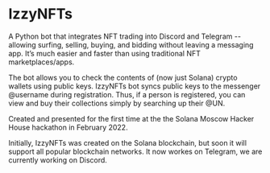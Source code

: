 # IzzyNFTs

A Python bot that integrates NFT trading into Discord and Telegram -- allowing surfing, selling, buying, and bidding without leaving a messaging app. It’s much easier and faster than using traditional NFT marketplaces/apps.

The bot allows you to check the contents of (now just Solana) crypto wallets using public keys. IzzyNFTs bot syncs public keys to the messenger @username during registration. Thus, if a person is registered, you can view and buy their collections simply by searching up their @UN. 


Created and presented for the first time at the the Solana Moscow Hacker House hackathon in February 2022.

Initially, IzzyNFTs was created on the Solana blockchain, but soon it will support all popular blockchain networks. It now workes on Telegram, we are currently working on Discord.
